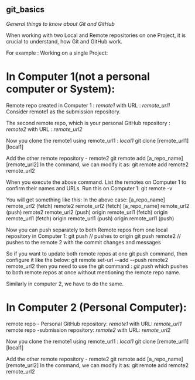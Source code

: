 ## git_basics
*General things to know about Git and GitHub*

When working with two Local and Remote repositories on one Project, it is crucial to understand, how Git and GitHub work.

For example :
Working on a single Project:

# In Computer 1(not a personal computer or System):
Remote repo created in Computer 1  : *remote1* 
                          with URL : *remote_url1*
Consider remote1 as the submission repository.

The second remote repo, which is your personal GitHub repository  : *remote2*
                                                        with URL  : *remote_url2*

Now you clone the remote1 using remote_url1 : *local1*
        git clone [remote_url1] [local1]

Add the other remote repository - remote2
        git remote add [a_repo_name] [remote_url2]
In the command, we can modify it as:
        git remote add remote2 remote_url2

When you execute the above command. List the remotes on Computer 1 to confirm their names and URLs. Run this on Computer 1:
      git remote -v

You will get something like this:                         In the above case:
    [a_repo_name] remote_url2 (fetch)                                     remote2 remote_url2 (fetch)
    [a_repo_name] remote_url2 (push)                                      remote2 remote_url2 (push)
    origin remote_url1 (fetch)                                            origin remote_url1 (fetch)
    origin remote_url1 (push)                                             origin remote_url1 (push)

Now you can push separately to both Remote repos from one local repository in Computer 1:
        git push    // pushes to origin
        git push remote2  // pushes to the remote 2 with the commit changes and messages


So if you want to update both remote repos at one git push command, then configure it like the below:
      git remote set-url --add --push remote2 remote_url2
then you need to use the git command : *git push* which pushes to both remote repos at once without mentioning the remote repo name.

Similarly in computer 2, we have to do the same.

# In Computer 2 (Personal Computer):
remote repo - Personal GitHub repository: *remote1*
                                with URL:  *remote_url1*
      remote repo -submission repository: *remote2*
                                with URL:  *remote_url2*

Now you clone the remote1 using remote_url1 : *local1*
        git clone [remote_url1] [local1]

Add the other remote repository - remote2
        git remote add [a_repo_name] [remote_url2]
In the command, we can modify it as:
        git remote add remote2 remote_url2




